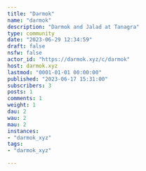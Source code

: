 ```yaml
---
title: "Darmok" 
name: "darmok"
description: "Darmok and Jalad at Tanagra"
type: community
date: "2023-06-29 12:34:59"
draft: false
nsfw: false
actor_id: "https://darmok.xyz/c/darmok"
host: darmok.xyz
lastmod: "0001-01-01 00:00:00"
published: "2023-06-17 15:31:00"
subscribers: 3
posts: 1
comments: 1
weight: 1
dau: 2
wau: 2
mau: 2
instances:
- "darmok_xyz"
tags: 
- "darmok_xyz"

---
```

